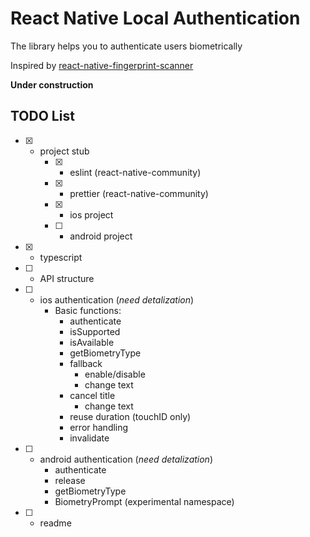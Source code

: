 # React Native Local Authentication

The library helps you to authenticate users biometrically

Inspired by [react-native-fingerprint-scanner](https://github.com/hieuvp/react-native-fingerprint-scanner)

**Under construction**

## TODO List

* [x] - project stub
    - [x] - eslint (react-native-community)
    - [x] - prettier (react-native-community)
    - [x] - ios project
    - [ ] - android project
* [x] - typescript
* [ ] - API structure
* [ ] - ios authentication (*need detalization*)
    - Basic functions:
      - authenticate
      - isSupported
      - isAvailable
      - getBiometryType
      - fallback
        - enable/disable
        - change text
      - cancel title
        - change text
      - reuse duration (touchID only)
      - error handling
      - invalidate
* [ ] - android authentication (*need detalization*)
    - authenticate
    - release
    - getBiometryType
    - BiometryPrompt (experimental namespace)
* [ ] - readme
